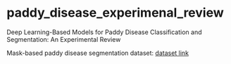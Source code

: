 # paddy_disease_experimenal_review

Deep Learning-Based Models for Paddy Disease Classification and Segmentation: An Experimental Review

Mask-based paddy disease segmentation dataset: [dataset link](https://github.com/mahrin/paddy_disease_experimental_review1/tree/main/segmentation/segmentation_dataset/segmentation_data43_resized_cropped_split)

